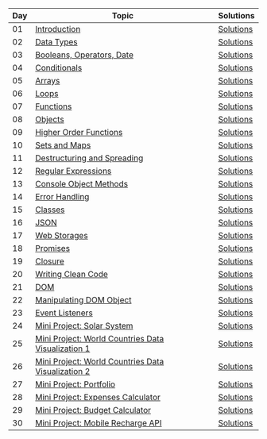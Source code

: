 | Day   | Topic                                                                                                                                           | Solutions                                                                                           |
|-------|-------------------------------------------------------------------------------------------------------------------------------------------------|-----------------------------------------------------------------------------------------------------|
| 01    | [Introduction](https://github.com/Asabeneh/30-Days-Of-JavaScript/tree/master/readMe.md)                                                         | [Solutions](https://github.com/helloworld9948/30DaysofJavascript/edit/main/Solutions/Day1.md)       |
| 02    | [Data Types](https://github.com/Asabeneh/30-Days-Of-JavaScript/tree/master/02_Day_Data_types/02_day_data_types.md)                               | [Solutions](https://github.com/helloworld9948/30DaysofJavascript/edit/main/Solutions/Day2.md)       |
| 03    | [Booleans, Operators, Date](https://github.com/Asabeneh/30-Days-Of-JavaScript/tree/master/03_Day_Booleans_operators_date/03_booleans_operators_date.md) | [Solutions](https://github.com/helloworld9948/30DaysofJavascript/edit/main/Solutions/Day3.md)       |
| 04    | [Conditionals](https://github.com/Asabeneh/30-Days-Of-JavaScript/tree/master/04_Day_Conditionals/04_day_conditionals.md)                         | [Solutions](https://github.com/helloworld9948/30DaysofJavascript/edit/main/Solutions/Day4.md)       |
| 05    | [Arrays](https://github.com/Asabeneh/30-Days-Of-JavaScript/tree/master/05_Day_Arrays/05_day_arrays.md)                                           | [Solutions](https://github.com/helloworld9948/30DaysofJavascript/edit/main/Solutions/Day5.md)       |
| 06    | [Loops](https://github.com/Asabeneh/30-Days-Of-JavaScript/tree/master/06_Day_Loops/06_day_loops.md)                                              | [Solutions](https://github.com/helloworld9948/30DaysofJavascript/edit/main/Solutions/Day6.md)       |
| 07    | [Functions](https://github.com/Asabeneh/30-Days-Of-JavaScript/tree/master/07_Day_Functions/07_day_functions.md)                                   | [Solutions](https://github.com/helloworld9948/30DaysofJavascript/edit/main/Solutions/Day7.md)       |
| 08    | [Objects](https://github.com/Asabeneh/30-Days-Of-JavaScript/tree/master/08_Day_Objects/08_day_objects.md)                                        | [Solutions](https://github.com/helloworld9948/30DaysofJavascript/edit/main/Solutions/Day8.md)       |
| 09    | [Higher Order Functions](https://github.com/Asabeneh/30-Days-Of-JavaScript/tree/master/09_Day_Higher_order_functions/09_day_higher_order_functions.md) | [Solutions](https://github.com/helloworld9948/30DaysofJavascript/edit/main/Solutions/Day9.md)       |
| 10    | [Sets and Maps](https://github.com/Asabeneh/30-Days-Of-JavaScript/tree/master/10_Day_Sets_and_Maps/10_day_Sets_and_Maps.md)                       | [Solutions](https://github.com/helloworld9948/30DaysofJavascript/edit/main/Solutions/Day10.md)      |
| 11    | [Destructuring and Spreading](https://github.com/Asabeneh/30-Days-Of-JavaScript/tree/master/11_Day_Destructuring_and_spreading/11_day_destructuring_and_spreading.md) | [Solutions](https://github.com/helloworld9948/30DaysofJavascript/edit/main/Solutions/Day11.md)      |
| 12    | [Regular Expressions](https://github.com/Asabeneh/30-Days-Of-JavaScript/tree/master/12_Day_Regular_expressions/12_day_regular_expressions.md)     | [Solutions](https://github.com/helloworld9948/30DaysofJavascript/edit/main/Solutions/Day12.md)      |
| 13    | [Console Object Methods](https://github.com/Asabeneh/30-Days-Of-JavaScript/tree/master/13_Day_Console_object_methods/13_day_console_object_methods.md) | [Solutions](https://github.com/helloworld9948/30DaysofJavascript/edit/main/Solutions/Day13.md)      |
| 14    | [Error Handling](https://github.com/Asabeneh/30-Days-Of-JavaScript/tree/master/14_Day_Error_handling/14_day_error_handling.md)                    | [Solutions](https://github.com/helloworld9948/30DaysofJavascript/edit/main/Solutions/Day14.md)      |
| 15    | [Classes](https://github.com/Asabeneh/30-Days-Of-JavaScript/tree/master/15_Day_Classes/15_day_classes.md)                                         | [Solutions](https://github.com/helloworld9948/30DaysofJavascript/edit/main/Solutions/Day15.md)      |
| 16    | [JSON](https://github.com/Asabeneh/30-Days-Of-JavaScript/tree/master/16_Day_JSON/16_day_json.md)                                                 | [Solutions](https://github.com/helloworld9948/30DaysofJavascript/edit/main/Solutions/Day16.md)      |
| 17    | [Web Storages](https://github.com/Asabeneh/30-Days-Of-JavaScript/tree/master/17_Day_Web_storages/17_day_web_storages.md)                          | [Solutions](https://github.com/helloworld9948/30DaysofJavascript/edit/main/Solutions/Day17.md)      |
| 18    | [Promises](https://github.com/Asabeneh/30-Days-Of-JavaScript/tree/master/18_Day_Promises/18_day_promises.md)                                      | [Solutions](https://github.com/helloworld9948/30DaysofJavascript/edit/main/Solutions/Day18.md)      |
| 19    | [Closure](https://github.com/Asabeneh/30-Days-Of-JavaScript/tree/master/19_Day_Closures/19_day_closures.md)                                       | [Solutions](https://github.com/helloworld9948/30DaysofJavascript/edit/main/Solutions/Day19.md)      |
| 20    | [Writing Clean Code](https://github.com/Asabeneh/30-Days-Of-JavaScript/tree/master/20_Day_Writing_clean_codes/20_day_writing_clean_codes.md)      | [Solutions](https://github.com/helloworld9948/30DaysofJavascript/edit/main/Solutions/Day20.md)      |
| 21    | [DOM](https://github.com/Asabeneh/30-Days-Of-JavaScript/tree/master/21_Day_DOM/21_day_dom.md)                                                    | [Solutions](https://github.com/helloworld9948/30DaysofJavascript/edit/main/Solutions/Day21.md)      |
| 22    | [Manipulating DOM Object](https://github.com/Asabeneh/30-Days-Of-JavaScript/tree/master/22_Day_Manipulating_DOM_object/22_day_manipulating_DOM_object.md) | [Solutions](https://github.com/helloworld9948/30DaysofJavascript/edit/main/Solutions/Day22.md)      |
| 23    | [Event Listeners](https://github.com/Asabeneh/30-Days-Of-JavaScript/tree/master/23_Day_Event_listeners/23_day_event_listeners.md)                 | [Solutions](https://github.com/helloworld9948/30DaysofJavascript/edit/main/Solutions/Day23.md)      |
| 24    | [Mini Project: Solar System](https://github.com/Asabeneh/30-Days-Of-JavaScript/tree/master/24_Day_Project_solar_system/24_day_project_solar_system.md) | [Solutions](https://github.com/helloworld9948/30DaysofJavascript/edit/main/Solutions/Day24.md)      |
| 25    | [Mini Project: World Countries Data Visualization 1](https://github.com/Asabeneh/30-Days-Of-JavaScript/tree/master/25_Day_World_countries_data_visualization_1/25_day_world_countries_data_visualization_1.md) | [Solutions](https://github.com/helloworld9948/30DaysofJavascript/edit/main/Solutions/Day25.md)      |
| 26    | [Mini Project: World Countries Data Visualization 2](https://github.com/Asabeneh/30-Days-Of-JavaScript/tree/master/26_Day_World_countries_data_visualization_2/26_day_world_countries_data_visualization_2.md) | [Solutions](https://github.com/helloworld9948/30DaysofJavascript/edit/main/Solutions/Day26.md)      |
| 27    | [Mini Project: Portfolio](https://github.com/Asabeneh/30-Days-Of-JavaScript/tree/master/27_Day_Mini_project_portfolio/27_day_mini_project_portfolio.md) | [Solutions](https://github.com/helloworld9948/30DaysofJavascript/edit/main/Solutions/Day27.md)      |
| 28    | [Mini Project: Expenses Calculator](https://github.com/Asabeneh/30-Days-Of-JavaScript/tree/master/28_Day_Mini_project_expenses_calculator/28_day_mini_project_expenses_calculator.md) | [Solutions](https://github.com/helloworld9948/30DaysofJavascript/edit/main/Solutions/Day28.md)      |
| 29    | [Mini Project: Budget Calculator](https://github.com/Asabeneh/30-Days-Of-JavaScript/tree/master/29_Day_Mini_project_budget_calculator/29_day_mini_project_budget_calculator.md) | [Solutions](https://github.com/helloworld9948/30DaysofJavascript/edit/main/Solutions/Day29.md)      |
| 30    | [Mini Project: Mobile Recharge API](https://github.com/Asabeneh/30-Days-Of-JavaScript/tree/master/30_Day_Mini_project_mobile_recharge_API/30_day_mini_project_mobile_recharge_API.md) | [Solutions](https://github.com/helloworld9948/30DaysofJavascript/edit/main/Solutions/Day30.md)      |
